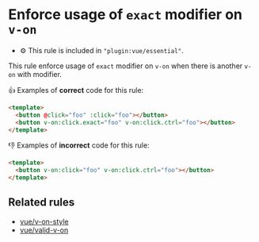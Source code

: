 # Enforce usage of `exact` modifier on `v-on`

- :gear: This rule is included in `"plugin:vue/essential"`.

This rule enforce usage of `exact` modifier on `v-on` when there is another `v-on` with modifier.

:+1: Examples of **correct** code for this rule:

```html
<template>
  <button @click="foo" :click="foo"></button>
  <button v-on:click.exact="foo" v-on:click.ctrl="foo"></button>
</template>
```

:-1: Examples of **incorrect** code for this rule:

```html
<template>
  <button v-on:click="foo" v-on:click.ctrl="foo"></button>
</template>
```

## Related rules

- [vue/v-on-style](./v-on-style.md)
- [vue/valid-v-on](./valid-v-on.md)
